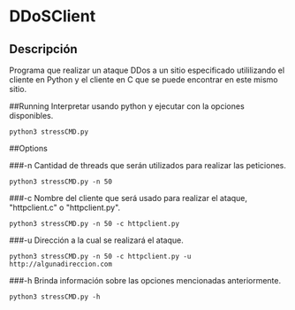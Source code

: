 DDoSClient
===========
## Descripción
Programa que realizar un ataque DDos a un sitio especificado utililizando el cliente en Python y el cliente en C que se puede encontrar en este mismo sitio.

##Running
Interpretar usando python y ejecutar con la opciones disponibles.

```
python3 stressCMD.py
```

##Options

###-n
Cantidad de threads que serán utilizados para realizar las peticiones.

```
python3 stressCMD.py -n 50
```

###-c
Nombre del cliente que será usado para realizar el ataque, "httpclient.c" o "httpclient.py".

```
python3 stressCMD.py -n 50 -c httpclient.py
```

###-u
Dirección a la cual se realizará el ataque.

```
python3 stressCMD.py -n 50 -c httpclient.py -u http://algunadireccion.com
```

###-h
Brinda información sobre las opciones mencionadas anteriormente.

```
python3 stressCMD.py -h
```

